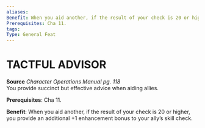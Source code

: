 ```yaml
---
aliases: 
Benefit: When you aid another, if the result of your check is 20 or higher, you provide an additional +1 enhancement bonus to your ally’s skill check.
Prerequisites: Cha 11.
tags: 
Type: General Feat
---
```

# TACTFUL ADVISOR
**Source** _Character Operations Manual pg. 118_  
You provide succinct but effective advice when aiding allies.

**Prerequisites**: Cha 11.

**Benefit**: When you aid another, if the result of your check is 20 or higher, you provide an additional +1 enhancement bonus to your ally’s skill check.

